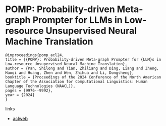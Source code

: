 # POMP: Probability-driven Meta-graph Prompter for LLMs in Low-resource Unsupervised Neural Machine Translation

```
@inproceedings{pomp_acl24,
title = {{POMP}: Probability-driven Meta-graph Prompter for {LLM}s in Low-resource Unsupervised Neural Machine Translation},
author = {Pan, Shilong and Tian, Zhiliang and Ding, Liang and Zheng, Haoqi and Huang, Zhen and Wen, Zhihua and Li, Dongsheng},
booktitle = {Proceedings of the 2024 Conference of the North American Chapter of the Association for Computational Linguistics: Human Language Technologies (NAACL)},
pages = {9976--9992},
year = {2024}
}
```

links
- [aclweb](https://aclanthology.org/2024.acl-long.537)
